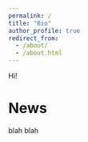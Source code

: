 ```yaml
---
permalink: /
title: "Bio"
author_profile: true
redirect_from: 
  - /about/
  - /about.html
---
```


Hi!

News
======
blah blah
